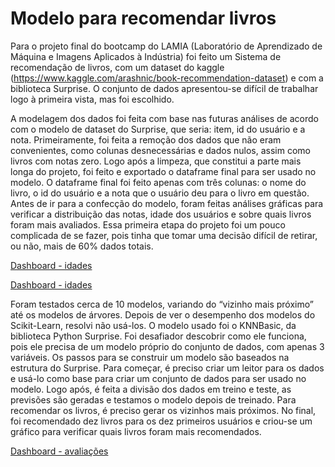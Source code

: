 # Modelo para recomendar livros
Para o projeto final do bootcamp do LAMIA (Laboratório de Aprendizado de Máquina e Imagens Aplicados à Indústria) foi feito um Sistema de recomendação de livros, com um dataset do kaggle (https://www.kaggle.com/arashnic/book-recommendation-dataset) e com a biblioteca Surprise. O conjunto de dados apresentou-se difícil de trabalhar logo à primeira vista, mas foi escolhido.

A modelagem dos dados foi feita com base nas futuras análises de acordo com o modelo de dataset do Surprise, que seria: item, id do usuário e a nota. Primeiramente, foi feita a remoção dos dados que não eram convenientes, como colunas desnecessárias e dados nulos, assim como livros com notas zero. Logo após a limpeza, que constitui a parte mais longa do projeto, foi feito e exportado o dataframe final para ser usado no modelo. O dataframe final foi feito apenas com três colunas: o nome do livro, o id do usuário e a nota que o usuário deu para o livro em questão. Antes de ir para a confecção do modelo, foram feitas análises gráficas para verificar a distribuição das notas, idade dos usuários e sobre quais livros foram mais avaliados. Essa primeira etapa do projeto foi um pouco complicada de se fazer, pois tinha que tomar uma decisão difícil de retirar, ou não, mais de 60% dados totais.

[Dashboard - idades](https://github.com/felipelapadn/Modelo--recomendacao-de-livro/files/9251960/Dashboard.-.idades.pdf)

[Dashboard - idades](https://github.com/felipelapadn/Modelo--recomendacao-de-livro/files/9251965/Dashboard.-.idades.pdf)

Foram testados cerca de 10 modelos, variando do “vizinho mais próximo” até os modelos de árvores. Depois de ver o desempenho dos modelos do Scikit-Learn, resolvi não usá-los. O modelo usado foi o KNNBasic, da biblioteca Python Surprise. Foi desafiador descobrir como ele funciona, pois ele precisa de um modelo próprio do conjunto de dados, com apenas 3 variáveis. Os passos para se construir um modelo são baseados na estrutura do Surprise. Para começar, é preciso criar um leitor para os dados e usá-lo como base para criar um conjunto de dados para ser usado no modelo. Logo após, é feita a divisão dos dados em treino e teste, as previsões são geradas e testamos o modelo depois de treinado. Para recomendar os livros, é preciso gerar os vizinhos mais próximos. No final, foi recomendado dez livros para os dez primeiros usuários e criou-se um gráfico para verificar quais livros foram mais recomendados.

[Dashboard - avaliações](https://github.com/felipelapadn/Modelo--recomendacao-de-livro/files/9251931/Dashboard.-.avaliacoes.pdf)
